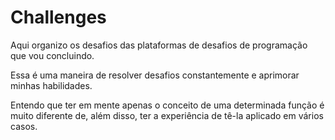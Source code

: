 # Challenges

Aqui organizo os desafios das plataformas de desafios de programação que vou concluindo.

Essa é uma maneira de resolver desafios constantemente e aprimorar minhas habilidades.

Entendo que ter em mente apenas o conceito de uma determinada função é muito diferente de, além disso, ter a experiência de tê-la aplicado em vários casos.
